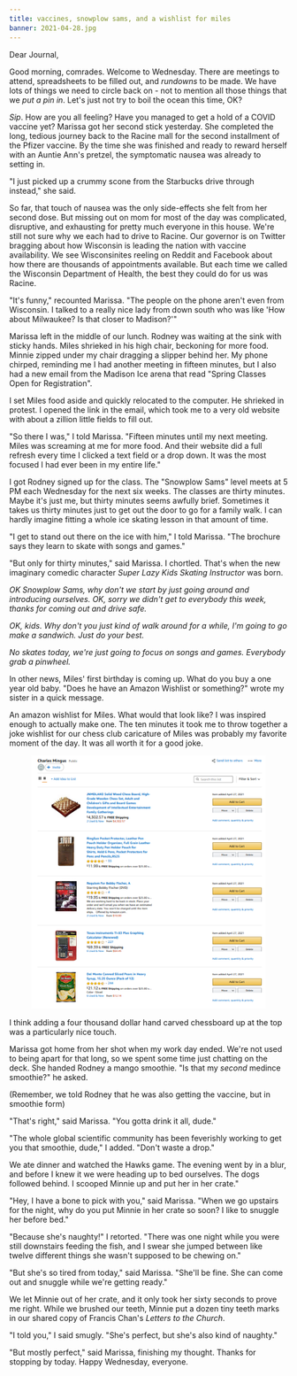 ```yaml
---
title: vaccines, snowplow sams, and a wishlist for miles
banner: 2021-04-28.jpg
---
```


Dear Journal,

Good morning, comrades.  Welcome to Wednesday.  There are meetings to
attend, spreadsheets to be filled out, and _rundowns_ to be made.  We
have lots of things we need to circle back on - not to mention all
those things that we _put a pin in_.  Let's just not try to boil the
ocean this time, OK?

_Sip_.  How are you all feeling?  Have you managed to get a hold of a
COVID vaccine yet?  Marissa got her second stick yesterday.  She
completed the long, tedious journey back to the Racine mall for the
second installment of the Pfizer vaccine.  By the time she was
finished and ready to reward herself with an Auntie Ann's pretzel, the
symptomatic nausea was already to setting in.

"I just picked up a crummy scone from the Starbucks drive through
instead," she said.

So far, that touch of nausea was the only side-effects she felt from
her second dose.  But missing out on mom for most of the day was
complicated, disruptive, and exhausting for pretty much everyone in
this house.  We're still not sure why we each had to drive to Racine.
Our governor is on Twitter bragging about how Wisconsin is leading the
nation with vaccine availability.  We see Wisconsinites reeling on
Reddit and Facebook about how there are thousands of appointments
available.  But each time we called the Wisconsin Department of
Health, the best they could do for us was Racine.

"It's funny," recounted Marissa.  "The people on the phone aren't even
from Wisconsin.  I talked to a really nice lady from down south who
was like 'How about Milwaukee?  Is that closer to Madison?'"

Marissa left in the middle of our lunch.  Rodney was waiting at the
sink with sticky hands.  Miles shrieked in his high chair, beckoning
for more food.  Minnie zipped under my chair dragging a slipper
behind her.  My phone chirped, reminding me I had another meeting in
fifteen minutes, but I also had a new email from the Madison Ice arena
that read "Spring Classes Open for Registration".

I set Miles food aside and quickly relocated to the computer.  He
shrieked in protest.  I opened the link in the email, which took me to
a very old website with about a zillion little fields to fill out.

"So there I was," I told Marissa.  "Fifteen minutes until my next
meeting.  Miles was screaming at me for more food.  And their website
did a full refresh every time I clicked a text field or a drop down.
It was the most focused I had ever been in my entire life."

I got Rodney signed up for the class.  The "Snowplow Sams" level meets
at 5 PM each Wednesday for the next six weeks.  The classes are thirty
minutes.  Maybe it's just me, but thirty minutes seems awfully brief.
Sometimes it takes us thirty minutes just to get out the door to go
for a family walk.  I can hardly imagine fitting a whole ice skating
lesson in that amount of time.

"I get to stand out there on the ice with him," I told Marissa.  "The
brochure says they learn to skate with songs and games."

"But only for thirty minutes," said Marissa.  I chortled.  That's when
the new imaginary comedic character _Super Lazy Kids Skating
Instructor_ was born.

_OK Snowplow Sams, why don't we start by just going around and
introducing ourselves.  OK, sorry we didn't get to everybody this
week, thanks for coming out and drive safe._

_OK, kids.  Why don't you just kind of walk around for a while, I'm
going to go make a sandwich.  Just do your best._

_No skates today, we're just going to focus on songs and games.
Everybody grab a pinwheel._

In other news, Miles' first birthday is coming up.  What do you buy a
one  year old baby.  "Does he have an Amazon Wishlist or something?"
wrote my sister in a quick message.

An amazon wishlist for Miles.  What would that look like?  I was
inspired enough to actually make one.  The ten minutes it took me to
throw together a joke wishlist for our chess club caricature of Miles
was probably my favorite moment of the day.  It was all worth it for a
good joke.

<figure>
<a href="/images/2021-04-28-wish-list.png">
<img alt="2021 04 28 wish list" src="/images/2021-04-28-wish-list.png"/>
</a>
</figure>

I think adding a four thousand dollar hand carved chessboard up at the
top was a particularly nice touch.

Marissa got home from her shot when my work day ended.  We're not used
to being apart for that long, so we spent some time just chatting on
the deck.  She handed Rodney a mango smoothie.  "Is that my _second_
medince smoothie?" he asked.

(Remember, we told Rodney that he was also getting the vaccine, but in
smoothie form)

"That's right," said Marissa.  "You gotta drink it all, dude."

"The whole global scientific community has been feverishly working to
get you that smoothie, dude," I added.  "Don't waste a drop."

We ate dinner and watched the Hawks game.  The evening went by in a
blur, and before I knew it we were heading up to bed ourselves.  The
dogs followed behind.  I scooped Minnie up and put her in her crate."

"Hey, I have a bone to pick with you," said Marissa.  "When we go
upstairs for the night, why do you put Minnie in her crate so soon?  I
like to snuggle her before bed."

"Because she's naughty!" I retorted.  "There was one night while you
were still downstairs feeding the fish, and I swear she jumped between
like twelve different things she wasn't supposed to be chewing on."

"But she's so tired from today," said Marissa.  "She'll be fine.  She
can come out and snuggle while we're getting ready."

We let Minnie out of her crate, and it only took her sixty seconds to
prove me right.  While we brushed our teeth, Minnie put a dozen tiny
teeth marks in our shared copy of Francis Chan's _Letters to the
Church_.

"I told you," I said smugly.  "She's perfect, but she's also kind of
naughty."

"But mostly perfect," said Marissa, finishing my thought.  Thanks for
stopping by today.  Happy Wednesday, everyone.
